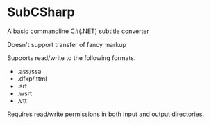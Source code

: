 # SubCSharp

A basic commandline C#(.NET) subtitle converter

Doesn't support transfer of fancy markup

Supports read/write to the following formats.

- .ass/ssa
- .dfxp/.ttml
- .srt
- .wsrt
- .vtt

Requires read/write permissions in both input and output directories.
